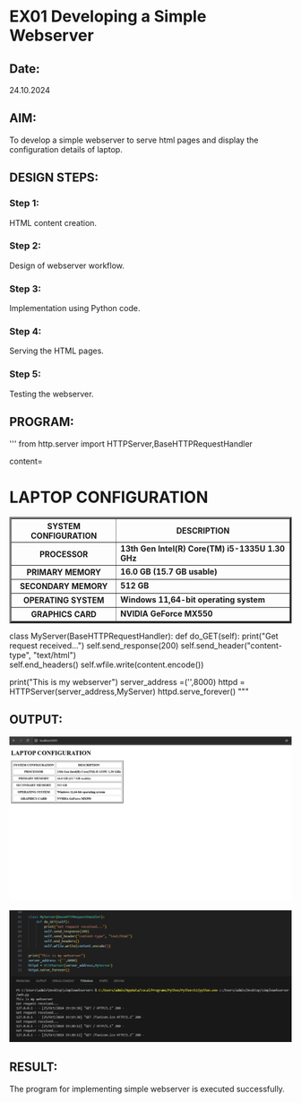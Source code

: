 # EX01 Developing a Simple Webserver
## Date:
24.10.2024
## AIM:
To develop a simple webserver to serve html pages and display the configuration details of laptop.

## DESIGN STEPS:
### Step 1: 
HTML content creation.

### Step 2:
Design of webserver workflow.

### Step 3:
Implementation using Python code.

### Step 4:
Serving the HTML pages.

### Step 5:
Testing the webserver.

## PROGRAM:
'''
from http.server import HTTPServer,BaseHTTPRequestHandler

content=
<!doctype html>
<html>
<head>
<title> My Web Server</title>
</head>
<body>
<h1>LAPTOP CONFIGURATION</h1>
<table BORDER="3" CELLSPACING="5" CELLPADDING="5">
    <TR>
        <TH>SYSTEM CONFIGURATION</TH>
        <TH>DESCRIPTION</TH>
    </TR>
    <TR>
        <TH>PROCESSOR</TH>
        <td><B>13th Gen Intel(R) Core(TM) i5-1335U   1.30 GHz</B></td>
    </TR>
    <TR>
        <TH>PRIMARY MEMORY</TH>
        <TD><B>16.0 GB (15.7 GB usable)</B></TD>
    </TR>
    <TR>
        <TH>SECONDARY MEMORY</TH>
        <TD><B>512 GB</B></TD>
    </TR>
    <TR>
        <TH>OPERATING SYSTEM</TH>
        <TD><B>Windows 11,64-bit operating system</B></TD>
    </TR>
    <TR>
        <TH>GRAPHICS CARD</TH>
        <TD><B>NVIDIA GeForce MX550</B></TD>
    </TR>
</table>
</body>
</html>

class MyServer(BaseHTTPRequestHandler):
    def do_GET(self):
        print("Get request received...")
        self.send_response(200) 
        self.send_header("content-type", "text/html")       
        self.end_headers()
        self.wfile.write(content.encode())

print("This is my webserver") 
server_address =('',8000)
httpd = HTTPServer(server_address,MyServer)
httpd.serve_forever()
"""
## OUTPUT:
![alt text](<image 1.png>)

![alt text](<image 2.png>)

## RESULT:
The program for implementing simple webserver is executed successfully.
